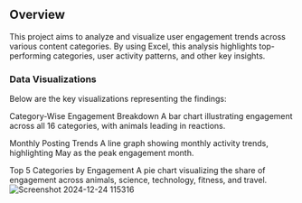 ## Overview
This project aims to analyze and visualize user engagement trends across various content categories. By using Excel, this analysis highlights top-performing categories, user activity patterns, and other key insights.
### Data Visualizations
Below are the key visualizations representing the findings:

Category-Wise Engagement Breakdown
A bar chart illustrating engagement across all 16 categories, with animals leading in reactions.

Monthly Posting Trends
A line graph showing monthly activity trends, highlighting May as the peak engagement month.

Top 5 Categories by Engagement
A pie chart visualizing the share of engagement across animals, science, technology, fitness, and travel.
![Screenshot 2024-12-24 115316](https://github.com/user-attachments/assets/6d7faa00-a838-47e4-8ec3-8edb05ae5927)
